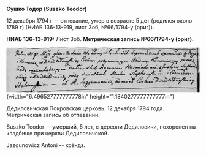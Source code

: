 **Сушко Тодор (Suszko Teodor)**

12 декабря 1794 г -- отпевание, умер в возрасте 5 дет (родился около
1789 г) (НИАБ 136-13-919, лист 3об, №66/1794-у (ориг)).

**НИАБ 136-13-919:** Лист 3об. **Метрическая запись №66/1794-у (ориг).**

![](./media/5fa0be02cc3f881d9f9ed1406061abc195d38e04.png){width="6.496527777777778in"
height="1.1840277777777777in"}

Дедиловичская Покровская церковь. 12 декабря 1794 года. Метрическая
запись об отпевании.

Suszko Teodor -- умерший, 5 лет, с деревни Дедиловичи, похоронен на
кладбище при церкви Дедиловичской.

Jazgunowicz Antoni -- ксёндз.
